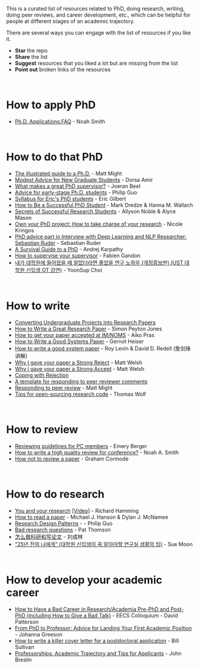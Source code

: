 This is a curated list of resources related to PhD, doing research, writing, doing peer reviews, and career development, etc., which can be helpful for people at different stages of an academic trajectory. 

There are several ways you can engage with the list of resources if you like it.
* **Star** the repo
* **Share** the list 
* **Suggest** resources that you liked a lot but are missing from the list
* **Point out** broken links of the resources 

<br/>

# How to apply PhD
* [Ph.D. Applications:FAQ](https://docs.google.com/document/d/1lT-bsIP0GKfh8l5sQnM2hCzzR9prt-QLx16rimUOdIM/edit) - Noah Smith

<br/>

# How to do that PhD
* [The illustrated guide to a Ph.D.](http://matt.might.net/articles/phd-school-in-pictures/) - Matt Might
* [Modest Advice for New Graduate Students](https://medium.com/@dorsaamir/modest-advice-for-new-graduate-students-b0be6b8dbc22) - Dorsa Amir
* [What makes a great PhD supervisor?](https://isg.beel.org/blog/2018/01/20/what-makes-a-great-phd-supervisor-for-recommender-systems-and-machine-learning-research/) - Joeran Beel
* [Advice for early-stage Ph.D. students](https://pg.ucsd.edu/early-stage-PhD-advice.htm) - Philip Guo
* [Syllabus for Eric's PhD students](https://docs.google.com/document/d/11D3kHElzS2HQxTwPqcaTnU5HCJ8WGE5brTXI4KLf4dM/edit) - Eric Gilbert
* [How to Be a Successful PhD Student](https://people.cs.umass.edu/~wallach/how_to_be_a_successful_phd_student.pdf) - Mark Dredze & Hanna M. Wallach
* [Secrets of Successful Research Students](https://www.slideshare.net/Aryce11/secrets-of-successful-research-students) - Allyson Noble & Alyce Mason
* [Own your PhD project: How to take charge of your research](https://www.youtube.com/watch?v=q_rEqcO7hMY&feature=emb_logo) - 
Nicole Kringos
* [PhD advice part in Interview with Deep Learning and NLP Researcher: Sebastian Ruder](https://hackernoon.com/interview-with-deep-learning-and-nlp-researcher-sebastian-ruder-91ddaf473c4b) - Sebastian Ruder
* [A Survival Guide to a PhD](http://karpathy.github.io/2016/09/07/phd/) - Andrej Karpathy
* [How to supervise your supervisor](https://www.slideshare.net/fabien_gandon/how-to-supervise-your-supervisor) - Fabien Gandon
* [내가 대학원에 들어왔을 때 알았더라면 좋았을 연구 노하우 (개정증보판) (UST 대학원 신입생 OT 강연)](https://www.slideshare.net/pelexus/2013-ust-ot) - YoonSup Choi

<br/>

# How to write
* [Converting Undergraduate Projects into Research Papers](https://alisonenergy.com/images/Converting%20FYPs%20into%20Research%20Papers.pdf)
* [How to Write a Great Research Paper](https://www.youtube.com/watch?v=VK51E3gHENc) - Simon Peyton Jones
* [How to get your paper accepted at IM/NOMS](https://www.scss.tcd.ie/Owen.Conlan/CS7062/3_HowToWriteAPaper2009-06-03-IM-How_to.pdf) - Aiko Pras
* [How to Write a Good Systems Paper](http://www.sslab.ics.keio.ac.jp/apsys2015/assets/howto-systems.pdf) - Gernot Heiser 
* [How to write a good system paper](http://prof.ict.ac.cn/DComputing/uploads/2013/DC_1_2_how_to_write_a_good_system_paper.pdf) - Roy Levin & David D. Redell (詹剑锋讲解)
* [Why I gave your paper a Strong Reject](http://matt-welsh.blogspot.com/2016/04/why-i-gave-your-paper-strong-reject.html) - Matt Welsh
* [Why I gave your paper a Strong Accept](http://matt-welsh.blogspot.com/2016/04/why-i-gave-your-paper-strong-accept.html) - Matt Welsh
* [Coping with Rejection](https://www.loom.com/embed/89bfb10668d94595b265a156126474a5)
* [A template for responding to peer reviewer comments](https://www.editage.com/assets/files/english/guidelinks/response-to-peer-reviewer-comments-template.pdf)
* [Responding to peer review](http://matt.might.net/articles/peer-review-rebuttals/) - Matt Might
* [Tips for open-sourcing research code](https://www.linkedin.com/pulse/tips-open-sourcing-research-code-thomas-wolf/?trackingId=Qr%2BJQ1sCOiDZGxzkSkjZGw%3D%3D) - Thomas Wolf

<br/>

# How to review
* [Reviewing guidelines for PC members](https://emeryblogger.com/2018/03/22/reviewing-guidelines-for-program-committee-members/) - Emery Berger
* [How to write a high quality review for conference?](https://parklize.blogspot.com/2019/01/how-to-write-high-quality-review-for.html) - Noah A. Smith
* [How not to review a paper](https://sigmodrecord.org/publications/sigmodRecord/0812/p100.open.cormode.pdf) - Graham Cormode

<br/>

# How to do research
* [You and your research](http://www.cs.virginia.edu/~robins/YouAndYourResearch.html) [[Video]](https://www.youtube.com/watch?v=a1zDuOPkMSw) - Richard Hamming
* [How to read a paper](http://www.cs.columbia.edu/~hgs/netbib/efficientReading.pdf) - Michael J. Hanson & Dylan J. McNamee
* [Research Design Patterns](https://pg.ucsd.edu/research-design-patterns.htm) - - Philip Guo
* [Bad research questions](https://patthomson.net/2018/03/19/writing-bad-research-questions/) - Pat Thomson
* [怎么做科研和写论文](http://www.nlpr.ia.ac.cn/liucl/%E6%80%8E%E6%A0%B7%E5%81%9A%E7%A7%91%E7%A0%94%E5%92%8C%E5%86%99%E8%AE%BA%E6%96%87-%E5%88%98%E6%88%90%E6%9E%97.pdf) - 刘成林
* [“25년 전의 나에게” (대학원 신입생이 꼭 알아야할 연구실 생활의 팁)](http://an.kaist.ac.kr/~sbmoon/talk/2015/150329_GradSchoolOrientation.pdf) - Sue Moon


<br/>

# How to develop your academic career
* [How to Have a Bad Career in Research/Academia Pre-PhD and Post-PhD (including How to Give a Bad Talk)](https://www.youtube.com/watch?v=Pbdo-ozuOug) - EECS Colloquium - David Patterson
* [From PhD to Professor: Advice for Landing Your First Academic Position](https://www.themuse.com/advice/from-phd-to-professor-advice-for-landing-your-first-academic-position) - Johanna Greeson
* [How to write a killer cover letter for a postdoctoral application](https://www.asbmb.org/asbmb-today/careers/091713/writing-cover-letter-for-postdoctoral-application) - Bill Sullivan
* [Professorships: Academic Trajectory and Tips for Applicants](https://www.linkedin.com/pulse/professorships-academic-trajectory-tips-applicants-john-breslin/) - John Breslin


